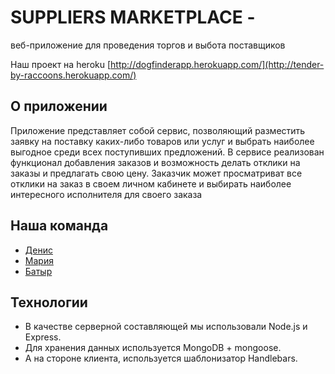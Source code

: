  
# SUPPLIERS MARKETPLACE - 
веб-приложение для проведения торгов и выбота поставщиков

Наш проект на heroku [http://dogfinderapp.herokuapp.com/](http://tender-by-raccoons.herokuapp.com/)

## О приложении
Приложение представляет собой сервис, позволяющий разместить заявку на поставку каких-либо товаров или услуг и выбрать наиболее выгодное среди всех поступивших предложений. В сервисе реализован функционал добавления заказов и возможность делать отклики на заказы и предлагать свою цену. Заказчик может просматриват все отклики на заказ в своем личном кабинете и выбирать наиболее интересного исполнителя для своего заказа

## Наша команда
* [Денис](https://github.com/debbes)
* [Мария](https://github.com/MariaFili)
* [Батыр](https://github.com/batyr-qhan)

## Технологии
* В качестве серверной составляющей мы использовали Node.js и Express.
* Для хранения данных используется MongoDB + mongoose.
* А на стороне клиента, используется шаблонизатор Handlebars.

